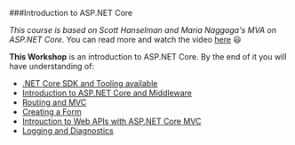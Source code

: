 ###Introduction to ASP.NET Core

*This course is based on Scott Hanselman and Maria Naggaga's MVA on ASP.NET Core*. You can read more and watch the video [here](https://github.com/LadyNaggaga/ASP.NETCoreMVA) :smiley:

**This Workshop** is an introduction to ASP.NET Core. By the end of it you will have understanding of:
 - [.NET Core SDK and Tooling available](https://github.com/AndreiSpatariu/ASP.NETCoreMVA/tree/master/1.Getting%20Started/README.md)
 - [Introduction to ASP.NET Core and  Middleware](https://github.com/AndreiSpatariu/ASP.NETCoreMVA/tree/master/2.Introduction%20into%20ASP.NET%20Core/README.md)
 - [Routing and MVC](https://github.com/AndreiSpatariu/ASP.NETCoreMVA/tree/master/3.Routing%20%26%20MVC/README.md)
 - [Creating a Form](https://github.com/AndreiSpatariu/ASP.NETCoreMVA/tree/master/4.Form/README.md)
 - [Introuction to Web APIs with ASP.NET Core MVC](https://github.com/AndreiSpatariu/ASP.NETCoreMVA/tree/master/5.Web%20API/README.md)
 - [Logging and Diagnostics](https://github.com/AndreiSpatariu/ASP.NETCoreMVA/tree/master/6.Logging%20and%20Diagnostics/README.md)

